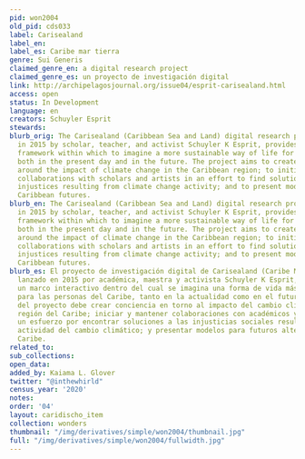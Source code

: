 ```yaml
---
pid: won2004
old_pid: cds033
label: Carisealand
label_en:
label_es: Caribe mar tierra
genre: Sui Generis
claimed_genre_en: a digital research project
claimed_genre_es: un proyecto de investigación digital
link: http://archipelagosjournal.org/issue04/esprit-carisealand.html
access: open
status: In Development
language: en
creators: Schuyler Esprit
stewards:
blurb_orig: The Carisealand (Caribbean Sea and Land) digital research project, launched
  in 2015 by scholar, teacher, and activist Schuyler K Esprit, provides an interactive
  framework within which to imagine a more sustainable way of life for Caribbean people,
  both in the present day and in the future. The project aims to create awareness
  around the impact of climate change in the Caribbean region; to initiate and sustain
  collaborations with scholars and artists in an effort to find solutions to social
  injustices resulting from climate change activity; and to present models for alternate
  Caribbean futures.
blurb_en: The Carisealand (Caribbean Sea and Land) digital research project, launched
  in 2015 by scholar, teacher, and activist Schuyler K Esprit, provides an interactive
  framework within which to imagine a more sustainable way of life for Caribbean people,
  both in the present day and in the future. The project aims to create awareness
  around the impact of climate change in the Caribbean region; to initiate and sustain
  collaborations with scholars and artists in an effort to find solutions to social
  injustices resulting from climate change activity; and to present models for alternate
  Caribbean futures.
blurb_es: El proyecto de investigación digital de Carisealand (Caribe Mar y Tierra),
  lanzado en 2015 por académica, maestra y activista Schuyler K Esprit, proporciona
  un marco interactivo dentro del cual se imagina una forma de vida más sostenible
  para las personas del Caribe, tanto en la actualidad como en el futuro. El objetivo
  del proyecto debe crear conciencia en torno al impacto del cambio climático en la
  región del Caribe; iniciar y mantener colaboraciones con académicos y artistas en
  un esfuerzo por encontrar soluciones a las injusticias sociales resultantes de la
  actividad del cambio climático; y presentar modelos para futuros alternativos del
  Caribe.
related_to:
sub_collections:
open_data:
added_by: Kaiama L. Glover
twitter: "@inthewhirld"
census_year: '2020'
notes:
order: '04'
layout: caridischo_item
collection: wonders
thumbnail: "/img/derivatives/simple/won2004/thumbnail.jpg"
full: "/img/derivatives/simple/won2004/fullwidth.jpg"
---
```


